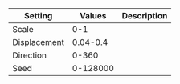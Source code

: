|Setting|Values|Description|
|-------|------|-----------|
|Scale|0-1||
|Displacement|0.04-0.4||
|Direction|0-360||
|Seed|0-128000||
